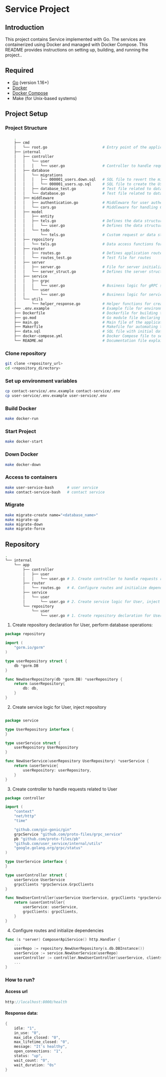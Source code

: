 # Service Project

## Introduction
This project contains Service implemented with Go. The services are containerized using Docker and managed with Docker Compose. This README provides instructions on setting up, building, and running the project..

## Required
- [Go](https://golang.org/doc/install) (version 1.16+)
- [Docker](https://docs.docker.com/get-docker/)
- [Docker Compose](https://docs.docker.com/compose/install/)
- Make (for Unix-based systems)

## Project Setup

### Project Structure
``` bash
    .
    ├── cmd
    │   └── root.go                         # Entry point of the application, where the application is initialized and run
    ├── internal
    │   ├── controller
    │   │   └── user
    │   │   │   └── user.go                 # Controller to handle requests related to User
    │   ├── database
    │   │   └── migrations
    │   │   │   ├── 000001_users.down.sql   # SQL file to revert the migration for the User table
    │   │   │   └── 000001_users.up.sql     # SQL file to create the User table
    │   │   ├── database_test.go            # Test file related to database operations
    │   │   └── database.go                 # Test file related to database operations
    │   ├── middleware
    │   │   ├── authentication.go           # Middleware for user authentication
    │   │   └── cors.go                     # Middleware for handling Cross-Origin Resource Sharing (CORS)
    │   ├── model
    │   │   ├── entity
    │   │   ├── tels.go                     # Defines the data structure (entity) for User
    │   │   │   └── user.go                 # Defines the data structure (entity) for Use
    │   │   └── todo
    │   │       └── tels.go                 # Custom request or data structures, e.g., CreateTelTodo, IdTelTodo
    │   ├── repository
    │   │   └── tels.go                     # Data access functions for User (Repository pattern)
    │   ├── router
    │   │   ├── routes.go                   # Defines application routes
    │   │   └── routes_test.go              # Test file for routes
    │   ├── server
    │   │   ├── server.go                   # File for server initialization and configuration
    │   │   └── server_struct.go            # Defines the server structure
    │   ├── service
    │   │   ├── grpc
    │   │   │   └── user.go                 # Business logic for gRPC services related to User
    │   │   └── user
    │   │       └── user.go                 # Business logic for services related to User
    │   └── utils
    │       └── helper_response.go          # Helper functions for creating HTTP responses
    ├── .env.example                        # Example file for environment variables
    ├── Dockerfile                          # Dockerfile for building the service image
    ├── go.mod                              # Go module file declaring dependencies
    ├── main.go                             # Main file of the application, where the application is started
    ├── Makerfile                           # Makefile for automating tasks like building, testing, and running services
    ├── data.sql                            # SQL file with initial data or database schema
    ├── docker-compose.yml                  # Docker Compose file to set up and run the required containers for the services
    └── README.md                           # Documentation file explaining the setup and usage of the project (multiple README files)
```

### Clone repository 
```bash 
git clone <repository_url> 
cd <repository_directory>
```
### Set up environment variables
```bash
cp contact-service/.env.example contact-service/.env
cp user-service/.env.example user-service/.env
```

### Build Docker
```bash
make docker-run
```

### Start Project
```bash
make docker-start
```

### Down Docker
``` bash
make docker-down
```

### Access to containers
``` bash
make user-service-bash      # user service
make contact-service-bash   # contact service
```

### Migrate
``` bash
make migrate-create name="<database_name>"
make migrate-up
make migrate-down
make migrate-force
```

## Repository

```bash
.
└── internal
    └── app
        ├── controller
        │   ├── user    
        │   │   └── user.go # 3. Create controller to handle requests related to User
        ├── router
        │   └── routes.go   # 4. Configure routes and initialize dependencies
        ├── service
        │   └── user
        │       └── user.go # 2. Create service logic for User, inject repository
        └── repository
            └── user
                └── user.go # 1. Create repository declaration for User, perform database operations
```

1. Create repository declaration for User, perform database operations: 
``` go
package repository

import (
	"gorm.io/gorm"
)

type userRepository struct {
	db *gorm.DB
}

func NewUserRepository(db *gorm.DB) *userRepository {
	return &userRepository{
		db: db,
	}
}
```

2. Create service logic for User, inject repository
``` go

package service

type UserRepository interface {
}

type userService struct {
	userRepository UserRepository
}

func NewUserService(userRepository UserRepository) *userService {
	return &userService{
		userRepository: userRepository,
	}
}

```

3. Create controller to handle requests related to User
``` go
package controller

import (
	"context"
	"net/http"
	"time"

	"github.com/gin-gonic/gin"
	grpcService "github.com/proto-files/grpc_service"
	pb "github.com/proto-files/pb"
	"github.com/user_service/internal/utils"
	"google.golang.org/grpc/status"
)

type UserService interface {
}

type userController struct {
	userService UserService
	grpcClients *grpcService.GrpcClients
}

func NewUserController(userService UserService, grpcClients *grpcService.GrpcClients) *userController {
	return &userController{
		userService: userService,
		grpcClients: grpcClients,
	}
}
```

4. Configure routes and initialize dependencies
``` go
func (s *server) ComposerApiService() http.Handler {
    ...
	userRepo := repository.NewUserRepository(s.db.DBInstance())
	userService := service.NewUserService(userRepo)
	userController := controller.NewUserController(userService, clients)
    ...
}
```

### How to run?
#### Access url 
``` go
http://localhost:8000/health
```

#### Response data:
``` go
{
    idle: "1",
    in_use: "0",
    max_idle_closed: "0",
    max_lifetime_closed: "0",
    message: "It's healthy",
    open_connections: "1",
    status: "up",
    wait_count: "0",
    wait_duration: "0s"
}

```

